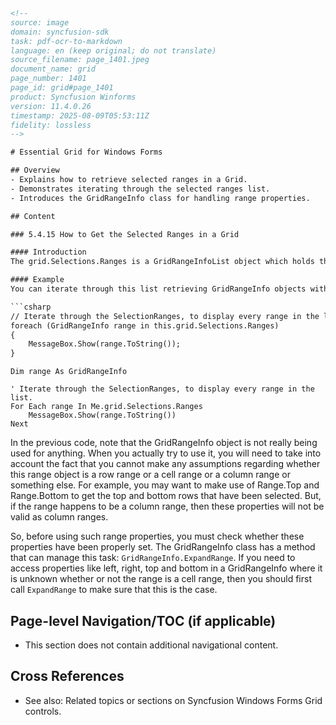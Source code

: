 ```html
<!-- 
source: image
domain: syncfusion-sdk
task: pdf-ocr-to-markdown
language: en (keep original; do not translate)
source_filename: page_1401.jpeg
document_name: grid
page_number: 1401
page_id: grid#page_1401
product: Syncfusion Winforms
version: 11.4.0.26
timestamp: 2025-08-09T05:53:11Z
fidelity: lossless
-->

# Essential Grid for Windows Forms

## Overview
- Explains how to retrieve selected ranges in a Grid.
- Demonstrates iterating through the selected ranges list.
- Introduces the GridRangeInfo class for handling range properties.

## Content

### 5.4.15 How to Get the Selected Ranges in a Grid

#### Introduction
The grid.Selections.Ranges is a GridRangeInfoList object which holds the currently selected ranges.

#### Example
You can iterate through this list retrieving GridRangeInfo objects with code such as.

```csharp
// Iterate through the SelectionRanges, to display every range in the list.
foreach (GridRangeInfo range in this.grid.Selections.Ranges)
{
    MessageBox.Show(range.ToString());
}
```

```vbnet
Dim range As GridRangeInfo

' Iterate through the SelectionRanges, to display every range in the list.
For Each range In Me.grid.Selections.Ranges
    MessageBox.Show(range.ToString())
Next
```

In the previous code, note that the GridRangeInfo object is not really being used for anything. When you actually try to use it, you will need to take into account the fact that you cannot make any assumptions regarding whether this range object is a row range or a cell range or a column range or something else. For example, you may want to make use of Range.Top and Range.Bottom to get the top and bottom rows that have been selected. But, if the range happens to be a column range, then these properties will not be valid as column ranges.

So, before using such range properties, you must check whether these properties have been properly set. The GridRangeInfo class has a method that can manage this task: `GridRangeInfo.ExpandRange`. If you need to access properties like left, right, top and bottom in a GridRangeInfo where it is unknown whether or not the range is a cell range, then you should first call `ExpandRange` to make sure that this is the case.

## Page-level Navigation/TOC (if applicable)
- This section does not contain additional navigational content.

## Cross References
- See also: Related topics or sections on Syncfusion Windows Forms Grid controls.

<!-- tags: [Syncfusion Winforms, grid, SelectionRanges, GridRangeInfo] keywords: [grid, ranges, iteration, properties, cell range, row range, column range, GridRangeInfo.ExpandRange, properties checking] -->
```